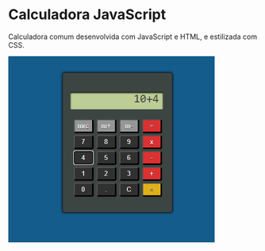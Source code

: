 # Calculadora JavaScript 
Calculadora comum desenvolvida com JavaScript e HTML, e estilizada com CSS.

![Projeto em execução](https://github.com/NataliaMelendre/calculadora/blob/main/Calculadora%20.png?raw=true) 

